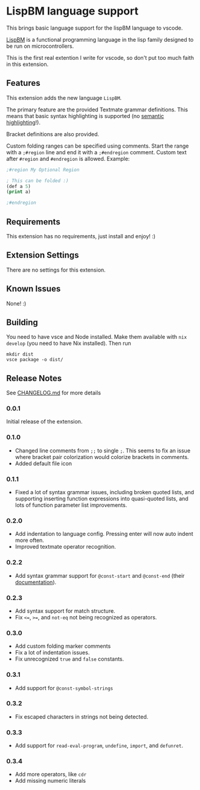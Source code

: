 # LispBM language support

This brings basic language support for the lispBM language to vscode.

[LispBM](https://github.com/svenssonjoel/lispBM) is a functional programming
language in the lisp family designed to be run on microcontrollers.

This is the first real extention I write for vscode, so don't put too much
faith in this extension.

## Features

This extension adds the new language `LispBM`.

The primary feature are the provided Textmate grammar definitions.
This means that basic syntax highlighting is supported (no [semantic highlighting](https://code.visualstudio.com/api/language-extensions/semantic-highlight-guide)!).

Bracket definitions are also provided.

Custom folding ranges can be specified using comments. Start the range with a
`;#region` line and end it with a `;#endregion` comment.
Custom text after `#region` and `#endregion` is allowed.
Example:

```lisp
;#region My Optional Region

; This can be folded :)
(def a 5)
(print a)

;#endregion
```

## Requirements

This extension has no requirements, just install and enjoy! :)

## Extension Settings

There are no settings for this extension.

<!-- Include if your extension adds any VS Code settings through the `contributes.configuration` extension point.

For example:

This extension contributes the following settings:

* `myExtension.enable`: Enable/disable this extension.
* `myExtension.thing`: Set to `blah` to do something. -->

## Known Issues

None! :)

## Building

You need to have vsce and Node installed. Make them available with `nix develop` (you need to have Nix installed).
Then run

```shell
mkdir dist
vsce package -o dist/
```

## Release Notes

See [CHANGELOG.md](CHANGELOG.md) for more details

### 0.0.1

Initial release of the extension.

### 0.1.0

- Changed line comments from `;;` to single `;`. This seems to fix an issue where
  bracket pair colorization would colorize brackets in comments.
- Added default file icon

### 0.1.1

- Fixed a lot of syntax grammar issues, including broken quoted lists, and supporting
  inserting function expressions into quasi-quoted lists, and lots of function
  parameter list improvements.

### 0.2.0

- Add indentation to language config. Pressing enter will now auto indent more
  often.
- Improved textmate operator recognition.

### 0.2.2

- Add syntax grammar support for `@const-start` and `@const-end` (their
  [documentation](https://github.com/vedderb/bldc/blob/master/lispBM/lispBM/doc/lbmref.md#const-start)).

### 0.2.3

- Add syntax support for match structure.
- Fix `<=`, `>=`, and `not-eq` not being recognized as operators.

### 0.3.0

- Add custom folding marker comments
- Fix a lot of indentation issues.
- Fix unrecognized `true` and `false` constants.

### 0.3.1

- Add support for `@const-symbol-strings`

### 0.3.2

- Fix escaped characters in strings not being detected.

### 0.3.3

- Add support for `read-eval-program`, `undefine`, `import`, and `defunret`.

### 0.3.4

- Add more operators, like `cdr`
- Add missing numeric literals
